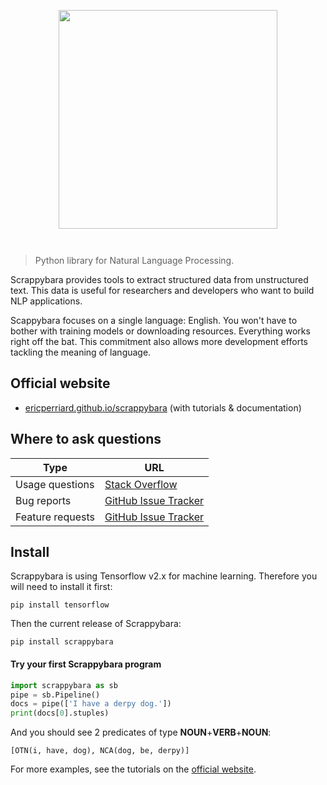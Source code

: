 <img
    src="https://raw.githubusercontent.com/ericperriard/scrappybara/master/docs/img/logo.svg"
    width="350"
    style="display: block; width: 350px; margin: auto; margin-bottom: 3em"
/>

> Python library for Natural Language Processing.

Scrappybara provides tools to extract structured data from unstructured text. This data is useful for researchers and developers who want to build NLP applications.

Scappybara focuses on a single language: English. You won't have to bother with training models or downloading resources. Everything works right off the bat. This commitment also allows more development efforts tackling the meaning of language.

## Official website

* [ericperriard.github.io/scrappybara](https://ericperriard.github.io/scrappybara) (with tutorials & documentation)

## Where to ask questions

Type | URL
-- | --
Usage questions | [Stack Overflow](https://stackoverflow.com/questions/tagged/scrappybara)
Bug reports | [GitHub Issue Tracker](https://github.com/ericperriard/scrappybara/issues)
Feature requests | [GitHub Issue Tracker](https://github.com/ericperriard/scrappybara/issues)

## Install

Scrappybara is using Tensorflow v2.x for machine learning. Therefore you will need to install it first:

```shell
pip install tensorflow
```

Then the current release of Scrappybara:

```shell
pip install scrappybara
```

#### Try your first Scrappybara program

```python
import scrappybara as sb
pipe = sb.Pipeline()
docs = pipe(['I have a derpy dog.'])
print(docs[0].stuples)
```

And you should see 2 predicates of type **NOUN**+**VERB**+**NOUN**:

```terminal
[OTN(i, have, dog), NCA(dog, be, derpy)]
```

For more examples, see the tutorials on the [official website](https://ericperriard.github.io/scrappybara).
